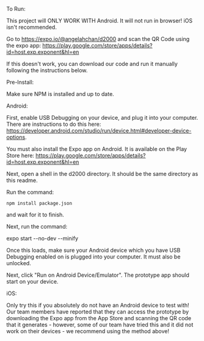 To Run:

This project will ONLY WORK WITH Android. It will not run in browser! iOS isn't recommended. 

Go to https://expo.io/@angelahchan/d2000  and scan the QR Code using the expo app: https://play.google.com/store/apps/details?id=host.exp.exponent&hl=en

If this doesn't work, you can download our code and run it manually following the instructions below.

Pre-Install:

Make sure NPM is installed and up to date.

Android:

First, enable USB Debugging on your device, and plug it into your computer. There are instructions to do this here: https://developer.android.com/studio/run/device.html#developer-device-options.

You must also install the Expo app on Android. It is available on the Play Store here: https://play.google.com/store/apps/details?id=host.exp.exponent&hl=en

Next, open a shell in the d2000 directory. It should be the same directory as this readme.

Run the command:

    npm install package.json

and wait for it to finish.

Next, run the command:

expo start --no-dev --minify

Once this loads, make sure your Android device which you have USB Debugging enabled on is plugged into your computer. It must also be unlocked.

Next, click "Run on Android Device/Emulator". The prototype app should start on your device.

iOS:

Only try this if you absolutely do not have an Android device to test with! Our team members have reported that they can access the prototype by downloading the Expo app from the App Store and scanning the QR code that it generates - however, some of our team have tried this and it did not work on their devices - we recommend using the method above!
